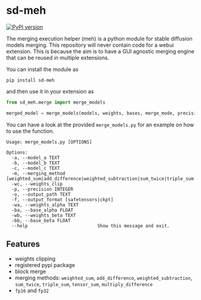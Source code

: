 # sd-meh

[![PyPI version](https://badge.fury.io/py/sd-meh.svg)](https://badge.fury.io/py/sd-meh)

The merging execution helper (meh) is a python module for stable diffusion models merging.
This repository will never contain code for a webui extension.
This is because the aim is to have a GUI agnostic merging engine that can be reused in multiple extensions. 

You can install the module as

```
pip install sd-meh
```

and then use it in your extension as

```python
from sd_meh.merge import merge_models

merged_model = merge_models(models, weights, bases, merge_mode, precision)
```

You can have a look at the provided `merge_models.py` for an example on how to use the function.


```
Usage: merge_models.py [OPTIONS]

Options:
  -a, --model_a TEXT
  -b, --model_b TEXT
  -c, --model_c TEXT
  -m, --merging_method [weighted_sum|add_difference|weighted_subtraction|sum_twice|triple_sum|tensor_sum|multiply_difference]
  -wc, --weights_clip
  -p, --precision INTEGER
  -o, --output_path TEXT
  -f, --output_format [safetensors|ckpt]
  -wa, --weights_alpha TEXT
  -ba, --base_alpha FLOAT
  -wb, --weights_beta TEXT
  -bb, --base_beta FLOAT
  --help                          Show this message and exit.
```

## Features

- weights clipping
- registered pypi package
- block merge
- merging methods: `weighted_sum`, `add_difference`, `weighted_subtraction`, `sum_twice`, `triple_sum`, `tensor_sum`, `multiply_difference`
- `fp16` and `fp32`
